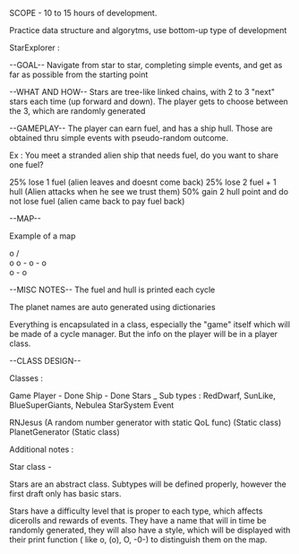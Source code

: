 SCOPE - 10 to 15 hours of development.

Practice data structure and algorytms, use bottom-up type of development


StarExplorer : 

--GOAL--
Navigate from star to star, completing simple events, and get as far as possible from the starting point

--WHAT AND HOW--
Stars are tree-like linked chains, with 2 to 3 "next" stars each time (up forward and down). The player gets to choose between the 3, which are randomly generated

--GAMEPLAY--
The player can earn fuel, and has a ship hull. Those are obtained thru simple events with pseudo-random outcome.

Ex : You meet a stranded alien ship that needs fuel, do you want to share one fuel? 

25% lose 1 fuel (alien leaves and doesnt come back)
25% lose 2 fuel + 1 hull (Alien attacks when he see we trust them)
50% gain 2 hull point and do not lose fuel (alien came back to pay fuel back)

--MAP--

Example of a map

  o
 / \
o   o - o - o
             \
              o - o
			  
			  
 --MISC NOTES--
The fuel and hull is printed each cycle

The planet names are auto generated using dictionaries

Everything is encapsulated in a class, especially the "game" itself which will be made of a cycle manager. But the info on the player will be in a player class.

--CLASS DESIGN--

Classes : 

Game
Player - Done
Ship - Done
Stars
 \_ Sub types : RedDwarf, SunLike, BlueSuperGiants, Nebulea
StarSystem
Event

RNJesus (A random number generator with static QoL func) (Static class)
PlanetGenerator (Static class)


Additional notes :

Star class -

Stars are an abstract class. Subtypes will be defined properly, however the first draft only has basic stars.

Stars have a difficulty level that is proper to each type, which affects dicerolls and rewards of events. They have a name that will in time be randomly generated, they will also have a style, which will be displayed with their print function ( like o, (o), O, -0-) to distinguish them on the map.



